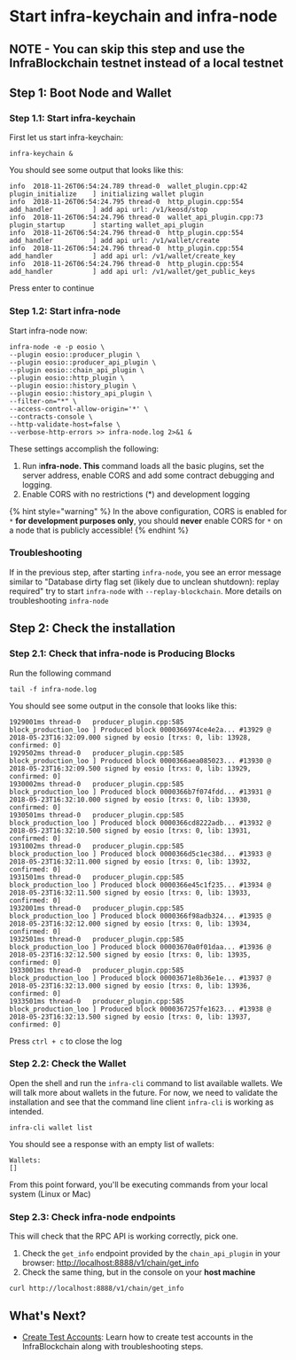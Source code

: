 # Start infra-keychain and infra-node

## NOTE - You can skip this step and use the InfraBlockchain testnet instead of a local testnet

## Step 1: Boot Node and Wallet

### Step 1.1: Start infra-keychain

First let us start infra-keychain:

```
infra-keychain &
```

You should see some output that looks like this:

```
info  2018-11-26T06:54:24.789 thread-0  wallet_plugin.cpp:42          plugin_initialize    ] initializing wallet plugin
info  2018-11-26T06:54:24.795 thread-0  http_plugin.cpp:554           add_handler          ] add api url: /v1/keosd/stop
info  2018-11-26T06:54:24.796 thread-0  wallet_api_plugin.cpp:73      plugin_startup       ] starting wallet_api_plugin
info  2018-11-26T06:54:24.796 thread-0  http_plugin.cpp:554           add_handler          ] add api url: /v1/wallet/create
info  2018-11-26T06:54:24.796 thread-0  http_plugin.cpp:554           add_handler          ] add api url: /v1/wallet/create_key
info  2018-11-26T06:54:24.796 thread-0  http_plugin.cpp:554           add_handler          ] add api url: /v1/wallet/get_public_keys
```

Press enter to continue

### Step 1.2: Start infra-node

Start infra-node now:

```
infra-node -e -p eosio \
--plugin eosio::producer_plugin \
--plugin eosio::producer_api_plugin \
--plugin eosio::chain_api_plugin \
--plugin eosio::http_plugin \
--plugin eosio::history_plugin \
--plugin eosio::history_api_plugin \
--filter-on="*" \
--access-control-allow-origin='*' \
--contracts-console \
--http-validate-host=false \
--verbose-http-errors >> infra-node.log 2>&1 &
```

These settings accomplish the following:

1. Run i**nfra-node. This** command loads all the basic plugins, set the server address, enable CORS and add some contract debugging and logging.
2. Enable CORS with no restrictions (\*) and development logging

{% hint style="warning" %}
In the above configuration, CORS is enabled for `*` **for development purposes only**, you should **never** enable CORS for `*` on a node that is publicly accessible!
{% endhint %}

### Troubleshooting

If in the previous step, after starting `infra-node`, you see an error message similar to "Database dirty flag set (likely due to unclean shutdown): replay required" try to start `infra-node` with `--replay-blockchain`. More details on troubleshooting `infra-node`

## Step 2: Check the installation

### Step 2.1: Check that infra-node is Producing Blocks

Run the following command

```
tail -f infra-node.log
```

You should see some output in the console that looks like this:

```
1929001ms thread-0   producer_plugin.cpp:585       block_production_loo ] Produced block 0000366974ce4e2a... #13929 @ 2018-05-23T16:32:09.000 signed by eosio [trxs: 0, lib: 13928, confirmed: 0]
1929502ms thread-0   producer_plugin.cpp:585       block_production_loo ] Produced block 0000366aea085023... #13930 @ 2018-05-23T16:32:09.500 signed by eosio [trxs: 0, lib: 13929, confirmed: 0]
1930002ms thread-0   producer_plugin.cpp:585       block_production_loo ] Produced block 0000366b7f074fdd... #13931 @ 2018-05-23T16:32:10.000 signed by eosio [trxs: 0, lib: 13930, confirmed: 0]
1930501ms thread-0   producer_plugin.cpp:585       block_production_loo ] Produced block 0000366cd8222adb... #13932 @ 2018-05-23T16:32:10.500 signed by eosio [trxs: 0, lib: 13931, confirmed: 0]
1931002ms thread-0   producer_plugin.cpp:585       block_production_loo ] Produced block 0000366d5c1ec38d... #13933 @ 2018-05-23T16:32:11.000 signed by eosio [trxs: 0, lib: 13932, confirmed: 0]
1931501ms thread-0   producer_plugin.cpp:585       block_production_loo ] Produced block 0000366e45c1f235... #13934 @ 2018-05-23T16:32:11.500 signed by eosio [trxs: 0, lib: 13933, confirmed: 0]
1932001ms thread-0   producer_plugin.cpp:585       block_production_loo ] Produced block 0000366f98adb324... #13935 @ 2018-05-23T16:32:12.000 signed by eosio [trxs: 0, lib: 13934, confirmed: 0]
1932501ms thread-0   producer_plugin.cpp:585       block_production_loo ] Produced block 00003670a0f01daa... #13936 @ 2018-05-23T16:32:12.500 signed by eosio [trxs: 0, lib: 13935, confirmed: 0]
1933001ms thread-0   producer_plugin.cpp:585       block_production_loo ] Produced block 00003671e8b36e1e... #13937 @ 2018-05-23T16:32:13.000 signed by eosio [trxs: 0, lib: 13936, confirmed: 0]
1933501ms thread-0   producer_plugin.cpp:585       block_production_loo ] Produced block 0000367257fe1623... #13938 @ 2018-05-23T16:32:13.500 signed by eosio [trxs: 0, lib: 13937, confirmed: 0]
```

Press `ctrl + c` to close the log

### Step 2.2: Check the Wallet

Open the shell and run the `infra-cli` command to list available wallets. We will talk more about wallets in the future. For now, we need to validate the installation and see that the command line client `infra-cli` is working as intended.

```
infra-cli wallet list
```

You should see a response with an empty list of wallets:

```
Wallets:
[]
```

From this point forward, you'll be executing commands from your local system (Linux or Mac)

### Step 2.3: Check infra-node endpoints

This will check that the RPC API is working correctly, pick one.

1. Check the `get_info` endpoint provided by the `chain_api_plugin` in your browser: [http://localhost:8888/v1/chain/get\_info](http://localhost:8888/v1/chain/get\_info)
2. Check the same thing, but in the console on your **host machine**

```
curl http://localhost:8888/v1/chain/get_info
```

## What's Next?

* [Create Test Accounts](create-test-accounts.md): Learn how to create test accounts in the InfraBlockchain along with troubleshooting steps.&#x20;
